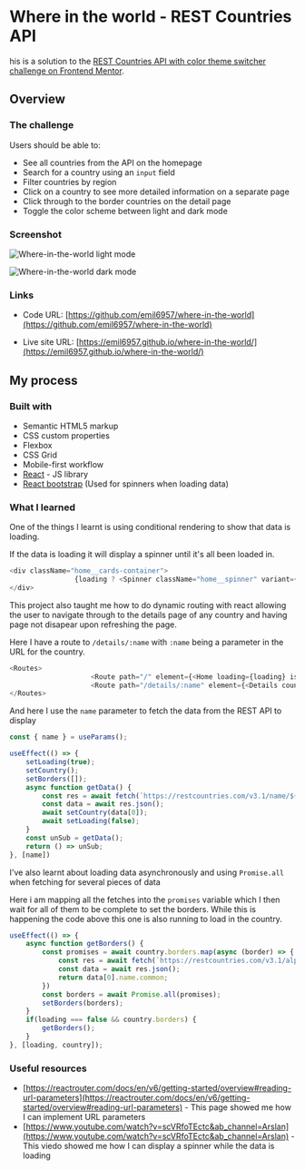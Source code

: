 # Where in the world - REST Countries API

his is a solution to the [REST Countries API with color theme switcher challenge on Frontend Mentor](https://www.frontendmentor.io/challenges/rest-countries-api-with-color-theme-switcher-5cacc469fec04111f7b848ca).

## Overview

### The challenge

Users should be able to:

- See all countries from the API on the homepage
- Search for a country using an `input` field
- Filter countries by region
- Click on a country to see more detailed information on a separate page
- Click through to the border countries on the detail page
- Toggle the color scheme between light and dark mode

### Screenshot

![Where-in-the-world light mode](https://user-images.githubusercontent.com/91159544/177341072-26b28e7e-26df-4564-82b6-6662910064ed.png)

![Where-in-the-world dark mode](https://user-images.githubusercontent.com/91159544/177341079-ddda7cb9-937b-4783-9058-5b0ce05e8c49.png)

### Links

- Code URL: [https://github.com/emil6957/where-in-the-world](https://github.com/emil6957/where-in-the-world)

- Live site URL: [https://emil6957.github.io/where-in-the-world/](https://emil6957.github.io/where-in-the-world/)

## My process

### Built with

- Semantic HTML5 markup
- CSS custom properties
- Flexbox
- CSS Grid
- Mobile-first workflow
- [React](https://reactjs.org/) - JS library
- [React bootstrap](https://react-bootstrap.github.io/) (Used for spinners when loading data)

### What I learned

One of the things I learnt is using conditional rendering to show that data is loading.

If the data is loading it will display a spinner until it's all been loaded in.
```js
<div className="home__cards-container">
				{loading ? <Spinner className="home__spinner" variant={isDarkMode ? "light" : "dark"} animation="border" size="lg" /> : countryElements }
</div>
```

This project also taught me how to do dynamic routing with react allowing the user to navigate through to the details page of any country and 
having page not disapear upon refreshing the page.

Here I have a route to `/details/:name` with `:name` being a parameter in the URL for the country.
```js
<Routes>
					<Route path="/" element={<Home loading={loading} isDarkMode={isDarkMode} countries={countries} />} />
					<Route path="/details/:name" element={<Details countries={countries} />} />
</Routes>
```

And here I use the `name` parameter to fetch the data from the REST API to display
```js
const { name } = useParams();

useEffect(() => {
    setLoading(true);
    setCountry();
    setBorders([]);
    async function getData() {
        const res = await fetch(`https://restcountries.com/v3.1/name/${name}?fullText=true`);
        const data = await res.json();
        await setCountry(data[0]);
        await setLoading(false);
    }
    const unSub = getData();
    return () => unSub;
}, [name])
```

I've also learnt about loading data asynchronously and using `Promise.all` when fetching for several pieces of data

Here i am mapping all the fetches into the `promises` variable which I then wait for all of them to be complete to set the borders.
While this is happening the code above this one is also running to load in the country.
```js
useEffect(() => {
    async function getBorders() {
        const promises = await country.borders.map(async (border) => {
            const res = await fetch(`https://restcountries.com/v3.1/alpha/${border}`);
            const data = await res.json();
            return data[0].name.common;
        })
        const borders = await Promise.all(promises);
        setBorders(borders);
    }
    if(loading === false && country.borders) {
        getBorders();
    }
}, [loading, country]);
```

### Useful resources

- [https://reactrouter.com/docs/en/v6/getting-started/overview#reading-url-parameters](https://reactrouter.com/docs/en/v6/getting-started/overview#reading-url-parameters) - This page showed me how I can implement URL parameters
- [https://www.youtube.com/watch?v=scVRfoTEctc&ab_channel=Arslan](https://www.youtube.com/watch?v=scVRfoTEctc&ab_channel=Arslan) - This viedo showed me how I can display a spinner while the data is loading
